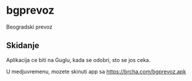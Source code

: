 # bgprevoz

Beogradski prevoz

## Skidanje

Aplikacija ce biti na Guglu, kada se odobri, sto se jos ceka.

U medjuvremenu, mozete skinuti app sa https://brcha.com/bgprevoz.apk
